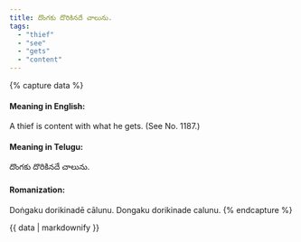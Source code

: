 ```yaml
---
title: దొంగకు దొరికినదే చాలును.
tags:
  - "thief"
  - "see"
  - "gets"
  - "content"
---
```


{% capture data %}
#### Meaning in English:
A thief is content with what he gets.
(See No. 1187.)

#### Meaning in Telugu:
దొంగకు దొరికినదే చాలును.

#### Romanization:
Doṅgaku dorikinadē cālunu.
Dongaku dorikinade calunu.
{% endcapture %}

{{ data | markdownify }}

